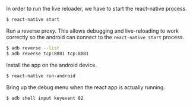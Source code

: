 

In order to run the live reloader, we have to start the react-native process.

```sh
$ react-native start
```

Run a reverse proxy.  This allows debugging and live-reloading to work
correctly so the android can connect to the `react-native start` process.

```sh
$ adb reverse --list
$ adb reverse tcp:8081 tcp:8081
```

Install the app on the android device.

```sh
$ react-native run-android
```

Bring up the debug menu when the react app is actually running.

```sh
$ adb shell input keyevent 82
```
